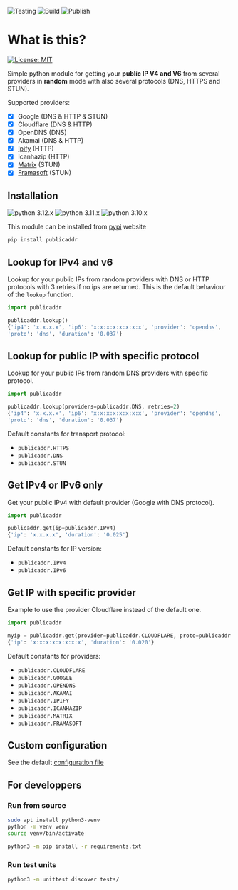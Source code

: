 ![Testing](https://github.com/dmachard/python-publicaddr/workflows/Testing/badge.svg) ![Build](https://github.com/dmachard/python-publicaddr/workflows/Build/badge.svg) ![Publish](https://github.com/dmachard/python-publicaddr/workflows/Publish/badge.svg)

# What is this?

[![License: MIT](https://img.shields.io/badge/License-MIT-yellow.svg)](https://opensource.org/licenses/MIT)

Simple python module for getting your **public IP V4 and V6** from several providers in **random** mode with also several protocols (DNS, HTTPS and STUN).

Supported providers:

- [x] Google (DNS & HTTP & STUN)
- [x] Cloudflare (DNS & HTTP)
- [x] OpenDNS (DNS)
- [x] Akamai (DNS & HTTP)
- [x] [Ipify](https://www.ipify.org/) (HTTP)
- [x] Icanhazip (HTTP)
- [x] [Matrix](https://www.matrix.org) (STUN)
- [x] [Framasoft](https://framasoft.org/) (STUN)

## Installation

![python 3.12.x](https://img.shields.io/badge/python%203.12.x-tested-blue) ![python 3.11.x](https://img.shields.io/badge/python%203.11.x-tested-blue) ![python 3.10.x](https://img.shields.io/badge/python%203.10.x-tested-blue)

This module can be installed from [pypi](https://pypi.org/project/publicaddr/) website

```bash
pip install publicaddr
```

## Lookup for IPv4 and v6

Lookup for your public IPs from random providers with DNS or HTTP protocols with 3 retries if no ips are returned.
This is the default behaviour of the `lookup` function.

```python
import publicaddr

publicaddr.lookup()
{'ip4': 'x.x.x.x', 'ip6': 'x:x:x:x:x:x:x:x', 'provider': 'opendns',
'proto': 'dns', 'duration': '0.037'}
```

## Lookup for public IP with specific protocol

Lookup for your public IPs from random DNS providers with specific protocol.

```python
import publicaddr

publicaddr.lookup(providers=publicaddr.DNS, retries=2)
{'ip4': 'x.x.x.x', 'ip6': 'x:x:x:x:x:x:x:x', 'provider': 'opendns',
'proto': 'dns', 'duration': '0.037'}
```

Default constants for transport protocol:

- `publicaddr.HTTPS`
- `publicaddr.DNS`
- `publicaddr.STUN`

## Get IPv4 or IPv6 only

Get your public IPv4 with default provider (Google with DNS protocol).

```python
import publicaddr

publicaddr.get(ip=publicaddr.IPv4)
{'ip': 'x.x.x.x', 'duration': '0.025'}
```

Default constants for IP version:

- `publicaddr.IPv4`
- `publicaddr.IPv6`

## Get IP with specific provider

Example to use the provider Cloudflare instead of the default one.

```python
import publicaddr

myip = publicaddr.get(provider=publicaddr.CLOUDFLARE, proto=publicaddr.DNS)
{'ip': 'x:x:x:x:x:x:x:x', 'duration': '0.020'}
```

Default constants for providers:

- `publicaddr.CLOUDFLARE`
- `publicaddr.GOOGLE`
- `publicaddr.OPENDNS`
- `publicaddr.AKAMAI`
- `publicaddr.IPIFY`
- `publicaddr.ICANHAZIP`
- `publicaddr.MATRIX`
- `publicaddr.FRAMASOFT`

## Custom configuration

See the default [configuration file](../main/publicaddr/publicaddr.yml)

## For developpers

### Run from source

```bash
sudo apt install python3-venv
python -m venv venv
source venv/bin/activate
```

```bash
python3 -m pip install -r requirements.txt
```

### Run test units

```bash
python3 -m unittest discover tests/
```
